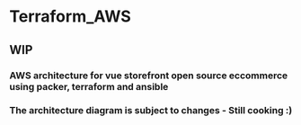 # Terraform_AWS

## WIP

### AWS architecture for vue storefront open source eccommerce using packer, terraform and ansible
### The architecture diagram is subject to changes - Still cooking :) 
